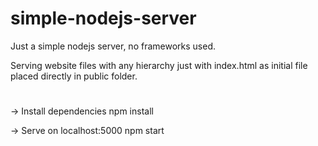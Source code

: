# simple-nodejs-server

Just a simple nodejs server, no frameworks used.

Serving website files with any hierarchy just with index.html as initial file placed directly in public folder.
#
-> Install dependencies
    npm install

-> Serve on localhost:5000
    npm start
